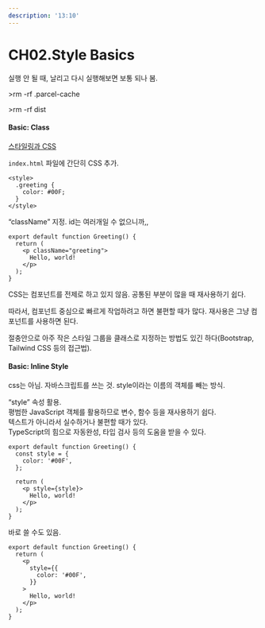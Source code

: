 ```yaml
---
description: '13:10'
---
```


# CH02.Style Basics

실행 안 될 때, 날리고 다시 실행해보면 보통 되나 봄.

\>rm -rf .parcel-cache

\>rm -rf dist&#x20;



#### Basic: Class

[스타일링과 CSS](https://ko.reactjs.org/docs/faq-styling.html)

`index.html` 파일에 간단히 CSS 추가.

```tsx
<style>
  .greeting {
    color: #00F;
  }
</style>
```

“className” 지정. id는 여러개일 수 없으니까,,

```tsx
export default function Greeting() {
  return (
    <p className="greeting">
      Hello, world!
    </p>
  );
}
```

CSS는 컴포넌트를 전제로 하고 있지 않음. 공통된 부분이 많을 때 재사용하기 쉽다.

따라서, 컴포넌트 중심으로 빠르게 작업하려고 하면 불편할 때가 많다. 재사용은 그냥 컴포넌트를 사용하면 된다.

절충안으로 아주 작은 스타일 그룹을 클래스로 지정하는 방법도 있긴 하다(Bootstrap, Tailwind CSS 등의 접근법).

#### Basic: Inline Style

css는 아님. 자바스크립트를 쓰는 것. style이라는 이름의 객체를 빼는 방식.

“style” 속성 활용.\
평범한 JavaScript 객체를 활용하므로 변수, 함수 등을 재사용하기 쉽다.\
텍스트가 아니라서 실수하거나 불편할 때가 있다.\
TypeScript의 힘으로 자동완성, 타입 검사 등의 도움을 받을 수 있다.

```tsx
export default function Greeting() {
  const style = {
    color: '#00F',
  };

  return (
    <p style={style}>
      Hello, world!
    </p>
  );
}
```

바로 쓸 수도 있음.

```tsx
export default function Greeting() {
  return (
    <p
      style={{
        color: '#00F',
      }}
    >
      Hello, world!
    </p>
  );
}
```





